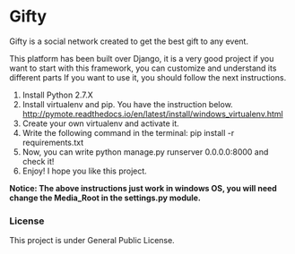 # Gifty

Gifty is a social network created to get the best gift to any event.

This platform has been built over Django, it is a very good project if you want to start with this framework, you can customize and understand its different parts
If you want to use it, you should follow the next instructions.

1. Install Python 2.7.X
2. Install virtualenv and pip. You have the instruction below. http://pymote.readthedocs.io/en/latest/install/windows_virtualenv.html
3. Create your own virtualenv and activate it.
4. Write the following command in the terminal: pip install -r requirements.txt 
5.  Now, you can  write python manage.py runserver 0.0.0.0:8000 and check it!
6.  Enjoy! I hope you like this project.

**Notice: The above instructions just work in windows OS, you will need change the Media_Root in the settings.py module.**

### License
This project is under General Public License.
